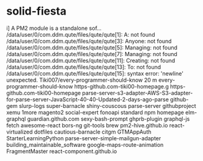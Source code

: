 # solid-fiesta
i] A PM2 module is a standalone sof... /data/user/0/com.ddm.qute/files/qute/qute[1]: A: not found /data/user/0/com.ddm.qute/files/qute/qute[3]: Anyone: not found /data/user/0/com.ddm.qute/files/qute/qute[5]: Managing: not found /data/user/0/com.ddm.qute/files/qute/qute[7]: Managing: not found /data/user/0/com.ddm.qute/files/qute/qute[11]: Creating: not found /data/user/0/com.ddm.qute/files/qute/qute[13]: To: not found /data/user/0/com.ddm.qute/files/qute/qute[15]: syntax error: 'newline' unexpected.  Tiki007/every-programmer-should-know 20 m every-programmer-should-know https-github.com-tiki00-homepage.g https-github.com-tiki00-homepage parse-server-s3-adapter-AWS-S3-adapter-for-parse-server-JavaScript-40-40-Updated-2-days-ago-parse github-gem slurp-logs super-barnacle shiny-couscous parse-server githubproject xemu 1more magento2 social-expert fonoapi standard npm homepage elm-graphql guardian.github.com sexy-bash-prompt ghprb-plugin graphql-js fetch awesome-react bors-ng git-tools brew pm2-hive.github.io react-virtualized dotfiles cautious-barnacle citgm GTMAppAuth StarterLearningPython parse-server-simple-mailgun-adapter building_maintainable_software google-maps-route-animation FragmentMaster react-component.github.io

